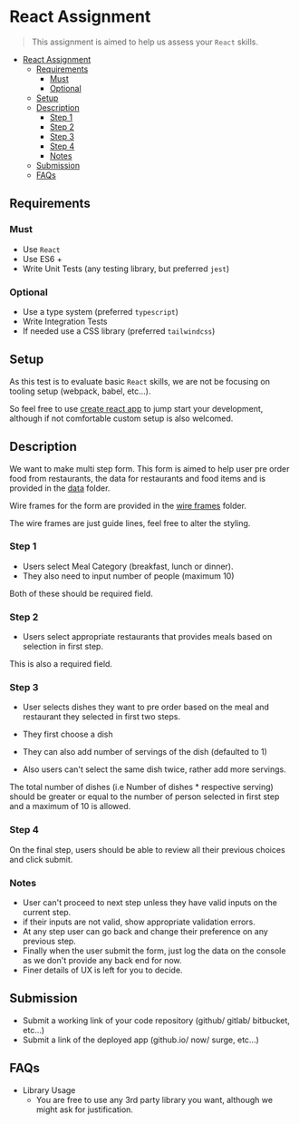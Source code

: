 # React Assignment

> This assignment is aimed to help us assess your `React` skills.

<!-- toc -->

- [React Assignment](#react-assignment)
  - [Requirements](#requirements)
    - [Must](#must)
    - [Optional](#optional)
  - [Setup](#setup)
  - [Description](#description)
    - [Step 1](#step-1)
    - [Step 2](#step-2)
    - [Step 3](#step-3)
    - [Step 4](#step-4)
    - [Notes](#notes)
  - [Submission](#submission)
  - [FAQs](#faqs)

<!-- tocstop -->

## Requirements

### Must

* Use `React`
* Use ES6 +
* Write Unit Tests (any testing library, but preferred `jest`)

### Optional

* Use a type system (preferred `typescript`)
* Write Integration Tests
* If needed use a CSS library (preferred `tailwindcss`)

## Setup

As this test is to evaluate basic `React` skills, we are not be focusing on tooling setup (webpack, babel, etc...).

So feel free to use [create react app](https://github.com/facebookincubator/create-react-app) to jump start your development, although if not comfortable custom setup is also welcomed.

## Description

We want to make multi step form. This form is aimed to help user pre order food from restaurants, the data for restaurants and food items and is provided in the [data](./data) folder.

Wire frames for the form are provided in the [wire frames](./wireframes) folder.

The wire frames are just guide lines, feel free to alter the styling.

### Step 1

* Users select Meal Category (breakfast, lunch or dinner).
* They also need to input number of people (maximum 10)

Both of these should be required field.

### Step 2

* Users select appropriate restaurants that provides meals based on selection in first step.

This is also a required field.

### Step 3

* User selects dishes they want to pre order based on the meal and restaurant they selected in first two steps.

* They first choose a dish
* They can also add number of servings of the dish (defaulted to 1)
* Also users can't select the same dish twice, rather add more servings.

The total number of dishes (i.e Number of dishes \* respective serving) should be greater or equal to the number of person selected in first step and a maximum of 10 is allowed.

### Step 4

On the final step, users should be able to review all their previous choices
and click submit.

### Notes

* User can't proceed to next step unless they have valid inputs on the current step.
* if their inputs are not valid, show appropriate validation errors.
* At any step user can go back and change their preference on any previous step.
* Finally when the user submit the form, just log the data on the console as we don't provide any back end for now.
* Finer details of UX is left for you to decide.

## Submission

* Submit a working link of your code repository (github/ gitlab/ bitbucket, etc...)
* Submit a link of the deployed app (github.io/ now/ surge, etc...)

## FAQs

* Library Usage
  * You are free to use any 3rd party library you want, although we might ask for justification.
